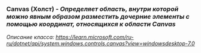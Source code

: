 ### Canvas (Холст) - *Определяет область, внутри которой можно явным образом разместить дочерние элементы с помощью координат, относящихся к области Canvas*
*Описание класса: https://learn.microsoft.com/ru-ru/dotnet/api/system.windows.controls.canvas?view=windowsdesktop-7.0*

